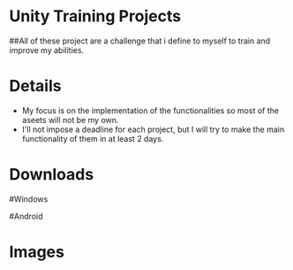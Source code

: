 # **Unity Training Projects**

##All of these project are a challenge that i define to myself to train and improve my abilities.

# **Details**

- My focus is on the implementation of the functionalities so most of the aseets will not be my own.
- I'll not impose a deadline for each project, but I will try to make the main functionality of them in at least 2 days.

# **Downloads**

#Windows


#Android

# **Images**

